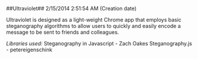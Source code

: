 ##Ultraviolet##
2/15/2014 2:51:54 AM (Creation date)

Ultraviolet is designed as a light-weight Chrome app that employs basic steganography algorithms to allow users to quickly and easily encode a message to be sent to friends and colleagues.

*Libraries used:*
Steganography in Javascript - Zach Oakes
Steganography.js - petereigenschink
